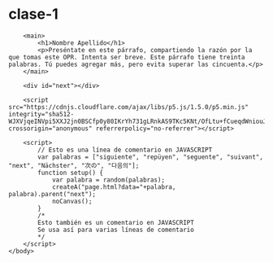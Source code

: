 # clase-1
<!DOCTYPE html>
<html lang="es">
    <head>
        <meta charset="utf-8" />
        <meta name="viewport" content="width=device-width, initial-scale=1" />
        <meta name="description" content="Diseño y nuevos medios" />
        <link href="style.css" rel="stylesheet" />
        <title>&#127891; DNO037</title>
        <!--
        Esto es un comentario de HTML. No es necesario que lo borres.
        Si arriba, dentro de <title></title>, quieres otro emoji, búscarlo en 
        - https://www.w3schools.com/charsets/ref_emoji.asp
        - https://www.w3schools.com/charsets/ref_emoji_smileys.asp
        Usa la columna "Dec" y reemplaza solo el número, manteniendo el "&#" que le antecede.
        -->
    </head>
    <body>

        <main>
            <h1>Nombre Apellido</h1>
            <p>Preséntate en este párrafo, compartiendo la razón por la que tomas este OPR. Intenta ser breve. Este párrafo tiene treinta palabras. Tú puedes agregar más, pero evita superar las cincuenta.</p>
        </main>

        <div id="next"></div>

        <script src="https://cdnjs.cloudflare.com/ajax/libs/p5.js/1.5.0/p5.min.js" integrity="sha512-WJXVjqeINVpi5XXJ2jn0BSCfp0y80IKrYh731gLRnkAS9TKc5KNt/OfLtu+fCueqdWniouJ1ubM+VI/hbo7POQ==" crossorigin="anonymous" referrerpolicy="no-referrer"></script>

        <script>
            // Esto es una línea de comentario en JAVASCRIPT
            var palabras = ["siguiente", "repüyen", "seguente", "suivant", "next", "Nächster", "次の", "다음의"];
            function setup() {
                var palabra = random(palabras);
                createA("page.html?data="+palabra, palabra).parent("next");
                noCanvas();
            }
            /* 
            Esto también es un comentario en JAVASCRIPT
            Se usa así para varias líneas de comentario
            */
        </script>
    </body>
</html>